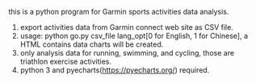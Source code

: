 this is a python program for Garmin sports activities data analysis.
1. export activities data from Garmin connect web site as CSV file.
2. usage: python go.py csv_file lang_opt[0 for English, 1 for Chinese], a HTML contains data charts will be created.
3. only analysis data for running, swimming, and cycling, those are triathlon exercise activities.
4. python 3 and pyecharts(https://pyecharts.org/) required.
